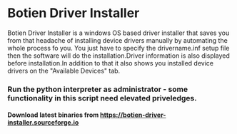 # Botien Driver Installer 
 Botien Driver Installer is a windows OS based driver installer that saves you from that headache of installing device drivers manually by automating the whole process fo you. You just have to specify the drivername.inf setup file then the software will do the installation.Driver information is also displayed before installation.In addition to that it also shows you installed device drivers on the "Available Devices" tab.
### Run the python interpreter as administrator - some functionality in this script need elevated priveledges.
#### Download latest binaries from https://botien-driver-installer.sourceforge.io

